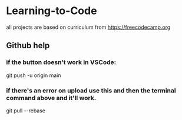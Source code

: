# Learning-to-Code
all projects are based on curriculum from https://freecodecamp.org
## Github help
### if the button doesn't work in VSCode:
git push -u origin main
### if there's an error on upload use this and then the terminal command above and it'll work.
git pull --rebase 

